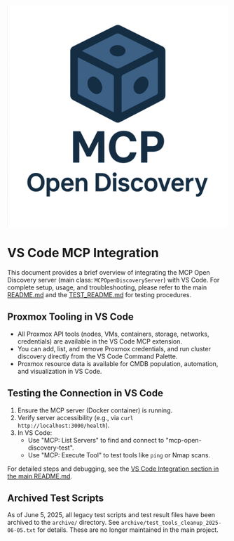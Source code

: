 ![MCP Open Discovery Logo](./mcp-open-discovery-logo.png)

# VS Code MCP Integration

This document provides a brief overview of integrating the MCP Open Discovery server (main class: `MCPOpenDiscoveryServer`) with VS Code. For complete setup, usage, and troubleshooting, please refer to the main [README.md](../README.md) and the [TEST_README.md](./TEST_README.md) for testing procedures.

## Proxmox Tooling in VS Code

- All Proxmox API tools (nodes, VMs, containers, storage, networks, credentials) are available in the VS Code MCP extension.
- You can add, list, and remove Proxmox credentials, and run cluster discovery directly from the VS Code Command Palette.
- Proxmox resource data is available for CMDB population, automation, and visualization in VS Code.

## Testing the Connection in VS Code

1.  Ensure the MCP server (Docker container) is running.
2.  Verify server accessibility (e.g., via `curl http://localhost:3000/health`).
3.  In VS Code:
    - Use "MCP: List Servers" to find and connect to "mcp-open-discovery-test".
    - Use "MCP: Execute Tool" to test tools like `ping` or Nmap scans.

For detailed steps and debugging, see the [VS Code Integration section in the main README.md](../README.md).

## Archived Test Scripts

As of June 5, 2025, all legacy test scripts and test result files have been archived to the `archive/` directory. See `archive/test_tools_cleanup_2025-06-05.txt` for details. These are no longer maintained in the main project.
